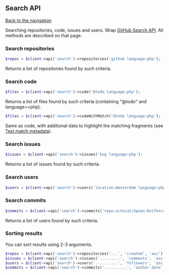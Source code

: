 ## Search API
[Back to the navigation](README.md)

Searching repositories, code, issues and users.
Wrap [GitHub Search API](http://developer.github.com/v3/search/). All methods are described on that page.

### Search repositories

```php
$repos = $client->api('search')->repositories('github language:php');
```

Returns a list of repositories found by such criteria.

### Search code

```php
$files = $client->api('search')->code('@todo language:php');
```

Returns a list of files found by such criteria (containing "@todo" and language==php).

```php
$files = $client->api('search')->codeWithMatch('@todo language:php');
```

Same as code, with additional data to highlight the matching fragments (see [Text match metadata](https://docs.github.com/en/rest/reference/search#text-match-metadata)).

### Search issues

```php
$issues = $client->api('search')->issues('bug language:php');
```

Returns a list of issues found by such criteria.

### Search users

```php
$users = $client->api('search')->users('location:Amsterdam language:php');
```

### Search commits

```php
$commits = $client->api('search')->commits('repo:octocat/Spoon-Knife+css');
```

Returns a list of users found by such criteria.

### Sorting results

You can sort results using 2-3 arguments.

```php
$repos = $client->api('search')->repositories('...', 'created', 'asc');
$issues = $client->api('search')->issues('.........', 'comments', 'asc');
$users = $client->api('search')->users('..........', 'followers', 'asc');
$commits = $client->api('search')->commits('..........', 'author-date', 'desc');
```
